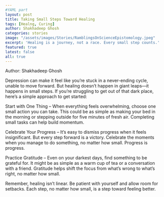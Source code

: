 ```yaml
---
#YAML part
layout: post
title: Taking Small Steps Toward Healing
tags: [Healng, Curing]
author: Shakhadeep Ghosh
categories: stories
image: "/assets/images/Stories/RamblingsOnScienceEpistomology.jpeg"
excerpt: 'Healing is a journey, not a race. Every small step counts.'
featured: true
latest: false
all: true
---
```


Author: Shakhadeep Ghosh


Depression can make it feel like you’re stuck in a never-ending cycle, unable to move forward. But healing doesn’t happen in giant leaps—it happens in small steps. If you’re struggling to get out of that dark place, here’s a simple approach to get started:

Start with One Thing – When everything feels overwhelming, choose one small action you can take. This could be as simple as making your bed in the morning or stepping outside for five minutes of fresh air. Completing small tasks can help build momentum.

Celebrate Your Progress – It’s easy to dismiss progress when it feels insignificant. But every step forward is a victory. Celebrate the moments when you manage to do something, no matter how small. Progress is progress.

Practice Gratitude – Even on your darkest days, find something to be grateful for. It might be as simple as a warm cup of tea or a conversation with a friend. Gratitude helps shift the focus from what’s wrong to what’s right, no matter how small.

Remember, healing isn’t linear. Be patient with yourself and allow room for setbacks. Each step, no matter how small, is a step toward feeling better.
